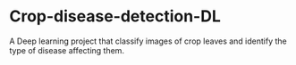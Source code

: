 # Crop-disease-detection-DL
A Deep learning project that classify images of crop leaves and identify the type of disease affecting them.
